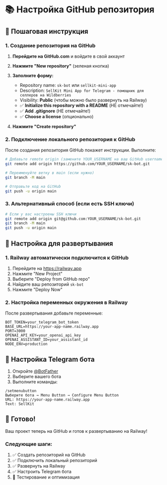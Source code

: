 # 📚 Настройка GitHub репозитория

## 🚀 Пошаговая инструкция

### 1. Создание репозитория на GitHub

1. **Перейдите на GitHub.com** и войдите в свой аккаунт
2. **Нажмите "New repository"** (зеленая кнопка)
3. **Заполните форму:**
   - Repository name: `sk-bot` или `sellkit-mini-app`
   - Description: `SellKit Mini App for Telegram - помощник для селлеров на Wildberries`
   - Visibility: **Public** (чтобы можно было развернуть на Railway)
   - ✅ **Initialize this repository with a README** (НЕ отмечайте!)
   - ✅ **Add .gitignore** (НЕ отмечайте!)
   - ✅ **Choose a license** (опционально)

4. **Нажмите "Create repository"**

### 2. Подключение локального репозитория к GitHub

После создания репозитория GitHub покажет инструкции. Выполните:

```bash
# Добавьте remote origin (замените YOUR_USERNAME на ваш GitHub username)
git remote add origin https://github.com/YOUR_USERNAME/sk-bot.git

# Переименуйте ветку в main (если нужно)
git branch -M main

# Отправьте код на GitHub
git push -u origin main
```

### 3. Альтернативный способ (если есть SSH ключи)

```bash
# Если у вас настроены SSH ключи
git remote add origin git@github.com:YOUR_USERNAME/sk-bot.git
git branch -M main
git push -u origin main
```

## 🔧 Настройка для развертывания

### 1. Railway автоматически подключится к GitHub

1. Перейдите на https://railway.app
2. Нажмите "New Project"
3. Выберите "Deploy from GitHub repo"
4. Найдите ваш репозиторий `sk-bot`
5. Нажмите "Deploy Now"

### 2. Настройка переменных окружения в Railway

После развертывания добавьте переменные:

```env
BOT_TOKEN=your_telegram_bot_token
BASE_URL=https://your-app-name.railway.app
PORT=3000
OPENAI_API_KEY=your_openai_api_key
OPENAI_ASSISTANT_ID=your_assistant_id
NODE_ENV=production
```

## 📱 Настройка Telegram бота

1. Откройте [@BotFather](https://t.me/botfather)
2. Выберите вашего бота
3. Выполните команды:

```
/setmenubutton
Выберите бота → Menu Button → Configure Menu Button
URL: https://your-app-name.railway.app
Text: SellKit
```

## 🎉 Готово!

Ваш проект теперь на GitHub и готов к развертыванию на Railway!

### Следующие шаги:

1. ✅ Создать репозиторий на GitHub
2. ✅ Подключить локальный репозиторий
3. ✅ Развернуть на Railway
4. ✅ Настроить Telegram бота
5. 🔄 Тестирование и оптимизация
